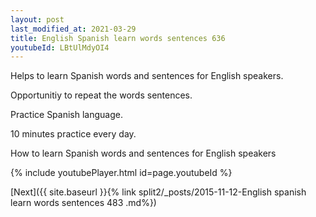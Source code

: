 ```yaml
---
layout: post
last_modified_at: 2021-03-29
title: English Spanish learn words sentences 636 
youtubeId: LBtUlMdyOI4
---
```

 
 
Helps to learn Spanish words and sentences for English speakers.

Opportunitiy to repeat the words sentences. 

Practice Spanish language. 
 
10 minutes practice every day. 
 
How to learn Spanish words and sentences for English speakers 
 
{% include youtubePlayer.html id=page.youtubeId %}
 
 
[Next]({{ site.baseurl }}{% link  split2/_posts/2015-11-12-English spanish learn words sentences 483 .md%})
 
